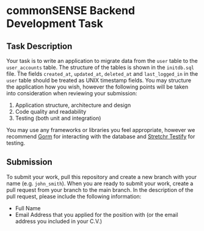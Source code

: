 # commonSENSE Backend Development Task

## Task Description

Your task is to write an application to migrate data from the `user` table to the `user_accounts` table. The structure of the tables is shown in the `initdb.sql` file. The fields `created_at`, `updated_at`, `deleted_at` and `last_logged_in` in the `user` table should be treated as UNIX timestamp fields. You may structure the application how you wish, however the following points will be taken into consideration when reviewing your submission:

1. Application structure, architecture and design
2. Code quality and readability
3. Testing (both unit and integration)

You may use any frameworks or libraries you feel appropriate, however we recommend [Gorm](https://gorm.io) for interacting with the database and [Stretchr Testify](https://github.com/stretchr/testify) for testing.

## Submission

To submit your work, pull this repository and create a new branch with your name (e.g. `john_smith`). When you are ready to submit your work, create a pull request from your branch to the main branch. In the description of the pull request, please include the following information:

* Full Name
* Email Address that you applied for the position with (or the email address you included in your C.V.)